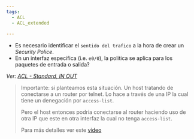 ```yaml
---
tags:
  - ACL
  - ACL_extended
  
---
```


- Es necesario identificar el `sentido del trafico` a la hora de crear un _Security Police_.
- En un interfaz especifica (i.e. `e0/0`), la politica se aplica para los paquetes de entrada o salida?

_Ver: [ACL - Standard, IN OUT](ACL%20-%20Standard,%20IN%20OUT.md)_

> Importante: si planteamos esta situación. Un host tratando de conectarse a un router por telnet. Lo hace a través de una IP la cual tiene un denegación por `access-list`. 
> 
> Pero el host entonces podría conectarse al router haciendo uso de otra IP que este en otra interfaz la cual no tenga `access-list`.
>
> Para más detalles ver este [video](https://youtu.be/pTCdTwTXhMo?list=PL2A7l6PiV52esSwosIAO86zf0RGe2pjTZ&t=2080)  